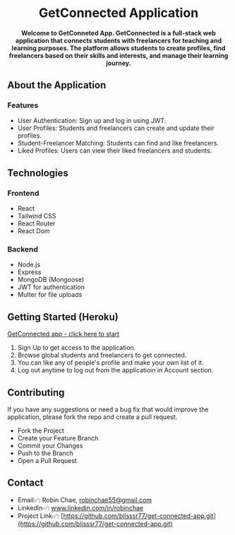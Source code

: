 <h1 align="center">GetConnected Application</h1>
<h4 align="center">Welcome to GetConneted App. GetConnected is a full-stack web application that connects students with freelancers for teaching and learning purposes. The platform allows students to create profiles, find freelancers based on their skills and interests, and manage their learning journey.<h4>

## About the Application
### Features
- User Authentication: Sign up and log in using JWT.
- User Profiles: Students and freelancers can create and update their profiles.
- Student-Freelancer Matching: Students can find and like freelancers.
- Liked Profiles: Users can view their liked freelancers and students.


## Technologies

### Frontend

- React
- Tailwind CSS
- React Router
- React Dom

### Backend

- Node.js
- Express
- MongoDB (Mongoose)
- JWT for authentication
- Multer for file uploads

## Getting Started (Heroku)
[GetConnected app - click here to start](https://getconnected-frontend-2c20f9a1ff0e.herokuapp.com/)

1. Sign Up to get access to the application.
2. Browse global students and freelancers to get connected.
3. You can like any of people's profile and make your own list of it.
4. Log out anytime to log out from the applicatioin in Account section.


## Contributing
If you have any suggestions or need a bug fix that would improve the application, please fork the repo and create a pull request.
 - Fork the Project
 - Create your Feature Branch
 - Commit your Changes
 - Push to the Branch
 - Open a Pull Request

## Contact
- Email✅: Robin Chae, robinchae55@gmail.com
- LinkedIn✅: www.linkedin.com/in/robinchae
- Project Link✅: [https://github.com/blisssr77/get-connected-app.git](https://github.com/blisssr77/get-connected-app.git)